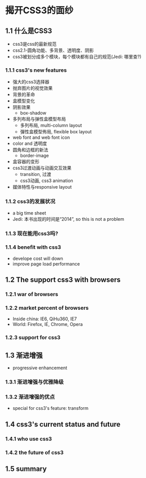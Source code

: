 # 揭开CSS3的面纱

## 1.1 什么是CSS3
* css3是css的最新规范
* css2.1-圆角功能、多背景、透明度、阴影
* css3被划分成多个模块，每个模块都有自己的规范(Jedi: 哪里查?)

### 1.1.1 css3's new features
* 强大的css3选择器
* 抛弃图片的视觉效果
* 背景的革命
* 盒模型变化
* 阴影效果
    - box-shadow
* 多列布局与弹性盒模型布局
    - 多列布局, multi-column layout
    - 彈性盒模型佈局, flexible box layout
* web font and web font icon
* color and 透明度
* 圆角和边框的新法
    - border-image
* 盒容器的变形
* css3过渡动画与动画交互效果
    - transition, 过渡
    - css3动画, css3 animation
* 媒体特性与responsive layout

### 1.1.2 css3的发展状况
* a big time sheet
* Jedi: 本书出现的时间是“2014”, so this is not a problem

### 1.1.3 现在能用css3吗?

### 1.1.4 benefit with css3
* develope cost will down
* improve page load performance

## 1.2 The support css3 with browsers

### 1.2.1 war of browsers

### 1.2.2 market percent of browsers
* Inside china: IE6, QiHu360, IE7
* World: Firefox, IE, Chrome, Opera

### 1.2.3 support for css3

## 1.3 渐进增强
* progressive enhancement

### 1.3.1 渐进增强与优雅降级
### 1.3.2 渐进增强的优点
* special for css3's feature: transform

## 1.4 css3's current status and future
### 1.4.1 who use css3
### 1.4.2 the future of css3

## 1.5 summary

